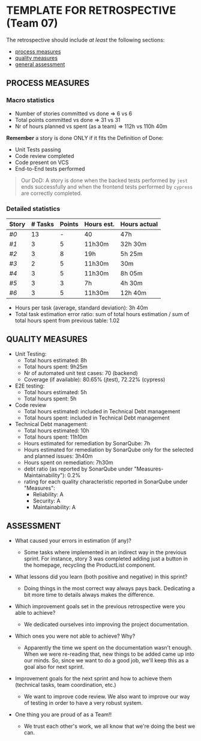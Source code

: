 TEMPLATE FOR RETROSPECTIVE (Team 07)
=====================================

The retrospective should include _at least_ the following
sections:

- [process measures](#process-measures)
- [quality measures](#quality-measures)
- [general assessment](#assessment)

## PROCESS MEASURES 

### Macro statistics

- Number of stories committed vs done => 6 vs 6
- Total points committed vs done => 31 vs 31
- Nr of hours planned vs spent (as a team) =>  112h vs 110h 40m

**Remember**  a story is done ONLY if it fits the Definition of Done:
 
- Unit Tests passing
- Code review completed
- Code present on VCS
- End-to-End tests performed

> Our DoD: A story is done when the backed tests performed by `jest` ends successfully and when the frontend tests performed by `cypress` are correctly completed.
### Detailed statistics

| Story  | # Tasks | Points | Hours est. | Hours actual |
|--------|---------|--------|------------|--------------|
| _#0_   |    13   |    -   |     40     |       47h    |
| _#1_   |    3    |    5   |   11h30m   |   32h 30m    |
| _#2_   |    3    |    8   |     19h    |    5h 25m    |
| _#3_   |    2    |    5   |   11h30m   |       30m    |
| _#4_   |    3    |    5   |   11h30m   |    8h 05m    |
| _#5_   |    3    |    3   |    7h      |    4h 30m    |
| _#6_   |    3    |    5   |   11h30m   |   12h 40m    |


- Hours per task (average, standard deviation): 3h 40m
- Total task estimation error ratio: sum of total hours estimation / sum of total hours spent from previous table: 1.02

  
## QUALITY MEASURES 

- Unit Testing:
  - Total hours estimated: 8h
  - Total hours spent: 9h25m
  - Nr of automated unit test cases: 70 (backend)
  - Coverage (if available): 80.65% (jtest), 72.22% (cypress)
- E2E testing:
  - Total hours estimated: 5h
  - Total hours spent: 5h
- Code review 
  - Total hours estimated: included in Technical Debt management
  - Total hours spent: included in Technical Debt management
- Technical Debt management:
  - Total hours estimated: 10h
  - Total hours spent: 11h10m
  - Hours estimated for remediation by SonarQube: 7h
  - Hours estimated for remediation by SonarQube only for the selected and planned issues: 3h40m 
  - Hours spent on remediation: 7h30m 
  - debt ratio (as reported by SonarQube under "Measures-Maintainability"): 0.2%
  - rating for each quality characteristic reported in SonarQube under "Measures":
    - Reliability: A
    - Security: A
    - Maintainability: A

## ASSESSMENT

- What caused your errors in estimation (if any)? 
	+ Some tasks where implemented in an indirect way in the previous sprint. For instance, story 3 was completed adding just a button in the homepage, recycling the ProductList component.

- What lessons did you learn (both positive and negative) in this sprint?
	+ Doing things in the most correct way always pays back. Dedicating a bit more time to details always makes the difference.

- Which improvement goals set in the previous retrospective were you able to achieve? 
	+ We dedicated ourselves into improving the project documentation.
- Which ones you were not able to achieve? Why?
	+ Apparently the time we spent on the documentation wasn't enough. When we were re-reading that, new things to be added came up into our minds. So, since we want to do a good job, we'll keep this as a goal also for next sprint.

- Improvement goals for the next sprint and how to achieve them (technical tasks, team coordination, etc.)
	+ We want to improve code review. We also want to improve our way of testing in order to have a very robust system.

- One thing you are proud of as a Team!!
	+ We trust each other's work, we all know that we're doing the best we can.
